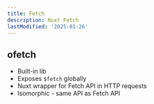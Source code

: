```yaml
---
title: Fetch
description: Nuxt Fetch
lastModified: '2025-01-26'
---
```


## ofetch

- Built-in lib
- Exposes `$fetch` globally
- Nuxt wrapper for Fetch API in HTTP requests
- Isomorphic - same API as Fetch API
